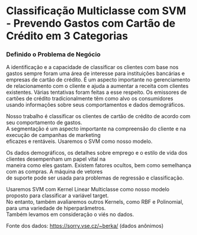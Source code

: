 # Classificação Multiclasse com SVM - Prevendo Gastos com Cartão de Crédito em 3 Categorias

###  Definido o Problema de Negócio

A identificação e a capacidade de classificar os clientes com base nos gastos sempre foram uma área de interesse para instituições bancárias e 
empresas de cartão de crédito. É um aspecto importante no gerenciamento de relacionamento com o cliente e ajuda a aumentar a receita com 
clientes existentes. Várias tentativas foram feitas a esse respeito. Os emissores de cartões de crédito tradicionalmente têm como alvo os 
consumidores usando informações sobre seus comportamentos e dados demográficos.  

Nosso trabalho é classificar os clientes de cartão de crédito de acordo com seu comportamento de gastos.  
A segmentação é um aspecto importante na compreensão do cliente e na execução de campanhas de marketing  
eficazes e rentáveis. Usaremos o SVM como nosso modelo.  

Os dados demográficos, os detalhes sobre emprego e o estilo de vida dos clientes desempenham um papel vital na  
maneira como eles gastam. Existem fatores ocultos, bem como semelhança com as compras. A máquina de vetores  
de suporte pode ser usada para problemas de regressão e classificação.  

Usaremos SVM com Kernel Linear Multiclasse como nosso modelo proposto para classificar a variável target.  
No entanto, também avaliaremos outros Kernels, como RBF e Polinomial, para uma variedade de hiperparâmetros.  
Também levamos em consideração o viés no dados.  

Fonte dos dados: https://sorry.vse.cz/~berka/ (dados anônimos)
